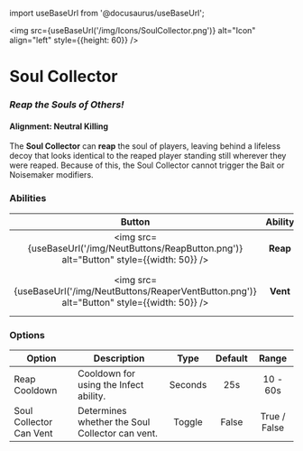 import useBaseUrl from '@docusaurus/useBaseUrl';

<img src={useBaseUrl('/img/Icons/SoulCollector.png')} alt="Icon" align="left" style={{height: 60}} />

# Soul Collector

### _Reap the Souls of Others!_

#### **Alignment:** Neutral Killing

The **Soul Collector** can **reap** the soul of players, leaving behind a lifeless decoy that looks identical to the reaped player standing still wherever they were reaped. Because of this, the Soul Collector cannot trigger the Bait or Noisemaker modifiers.

### Abilities

|                                               Button                                               | Ability  |               Description                |           Type            |
| :------------------------------------------------------------------------------------------------: | :------: | :--------------------------------------: | :-----------------------: |
|    <img src={useBaseUrl('/img/NeutButtons/ReapButton.png')} alt="Button" style={{width: 50}} />    | **Reap** |        Reap the soul of a player.        |    Player Interaction     |
| <img src={useBaseUrl('/img/NeutButtons/ReaperVentButton.png')} alt="Button" style={{width: 50}} /> | **Vent** | If enabled, the Soul Collector can vent. | Basic Ability, if enabled |

### Options

| Option                  | Description                                     |  Type   | Default |    Range     |
| ----------------------- | ----------------------------------------------- | :-----: | :-----: | :----------: |
| Reap Cooldown           | Cooldown for using the Infect ability.          | Seconds |   25s   |   10 - 60s   |
| Soul Collector Can Vent | Determines whether the Soul Collector can vent. | Toggle  |  False  | True / False |
